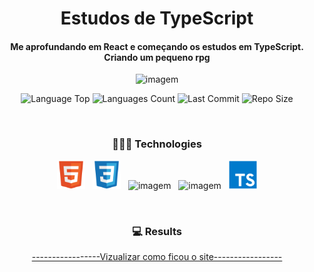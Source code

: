 <div align="center">
  
# Estudos de TypeScript
  
<h4>Me aprofundando em React e começando os estudos em TypeScript. Criando um pequeno rpg</h4>
  
<p ><img  src="https://wallpaperaccess.com/full/7990027.png" width="60%" alt="imagem" >
  
<p>
<!-- Image Shields -->
<img  alt="Language Top"  src="https://img.shields.io/github/languages/top/RickFerreira/React-e-TypeScript">
<img  alt="Languages Count"  src="https://img.shields.io/github/languages/count/RickFerreira/React-e-TypeScript">
<img  alt="Last Commit"  src="https://img.shields.io/github/last-commit/RickFerreira/React-e-TypeScript">
<img  alt="Repo Size"  src="https://img.shields.io/github/repo-size/RickFerreira/React-e-TypeScript">
</a>
</p>

<br> 

### 👨🏻‍💻 Technologies

<img src="https://raw.githubusercontent.com/devicons/devicon/master/icons/html5/html5-original.svg" alt="imagem" width="45"> &nbsp;
<img src="https://raw.githubusercontent.com/devicons/devicon/master/icons/css3/css3-original.svg" alt="imagem" width="45"> &nbsp;
<img src="https://camo.githubusercontent.com/1dab2361cdfb8cb4f8c8c323f15e345b7aa715dc9451b72453180084d7cc96ca/68747470733a2f2f75706c6f61642e77696b696d656469612e6f72672f77696b6970656469612f636f6d6d6f6e732f7468756d622f392f39392f556e6f6666696369616c5f4a6176615363726970745f6c6f676f5f322e7376672f3230343870782d556e6f6666696369616c5f4a6176615363726970745f6c6f676f5f322e7376672e706e67" alt="imagem" width="45"> &nbsp;
<img src="https://upload.wikimedia.org/wikipedia/commons/thumb/a/a7/React-icon.svg/640px-React-icon.svg.png" alt="imagem" width="45"> &nbsp;
<img src="https://raw.githubusercontent.com/devicons/devicon/master/icons/typescript/typescript-original.svg" alt="imagem" width="45">

  
  
  
<br>

### 💻 Results

<a href="https://rickferreira.github.io/React-e-TypeScript/">-----------------Vizualizar como ficou o site-----------------</a>


</div>
